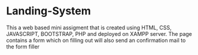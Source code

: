 # Landing-System

This a web based mini assigment that is created using HTML, CSS, JAVASCRIPT, BOOTSTRAP, PHP and deployed on XAMPP server.
The page contains a form which on filling out will also send an confirmation mail to the form filler
